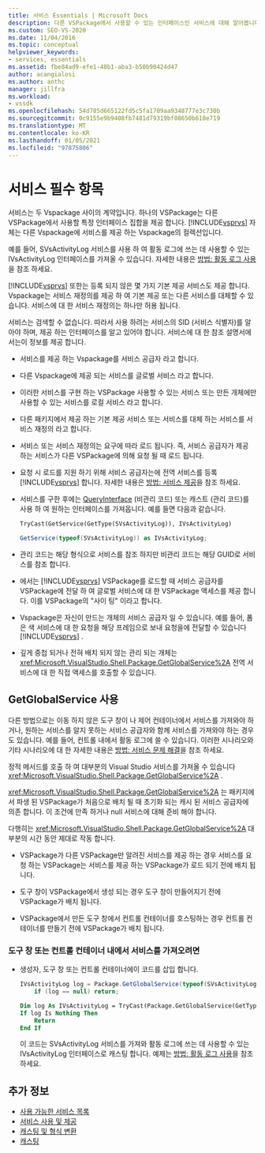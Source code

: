 ```yaml
---
title: 서비스 Essentials | Microsoft Docs
description: 다른 VSPackage에서 사용할 수 있는 인터페이스인 서비스에 대해 알아봅니다. VSPackage의 서비스는 기본 제공 또는 다른 서비스를 재정의할 수 있습니다.
ms.custom: SEO-VS-2020
ms.date: 11/04/2016
ms.topic: conceptual
helpviewer_keywords:
- services, essentials
ms.assetid: fbe84ad9-efe1-48b1-aba3-b50b90424d47
author: acangialosi
ms.author: anthc
manager: jillfra
ms.workload:
- vssdk
ms.openlocfilehash: 54d785d665122fd5c5fa1709aa9348777e3c730b
ms.sourcegitcommit: 0c9155e9b9408fb7481d79319bf08650b610e719
ms.translationtype: MT
ms.contentlocale: ko-KR
ms.lasthandoff: 01/05/2021
ms.locfileid: "97875806"
---
```

# <a name="service-essentials"></a>서비스 필수 항목
서비스는 두 Vspackage 사이의 계약입니다. 하나의 VSPackage는 다른 VSPackage에서 사용할 특정 인터페이스 집합을 제공 합니다. [!INCLUDE[vsprvs](../../code-quality/includes/vsprvs_md.md)] 자체는 다른 Vspackage에 서비스를 제공 하는 Vspackage의 컬렉션입니다.

 예를 들어, SVsActivityLog 서비스를 사용 하 여 활동 로그에 쓰는 데 사용할 수 있는 IVsActivityLog 인터페이스를 가져올 수 있습니다. 자세한 내용은 [방법: 활동 로그 사용](../../extensibility/how-to-use-the-activity-log.md)을 참조 하세요.

 [!INCLUDE[vsprvs](../../code-quality/includes/vsprvs_md.md)] 또한는 등록 되지 않은 몇 가지 기본 제공 서비스도 제공 합니다. Vspackage는 서비스 재정의를 제공 하 여 기본 제공 또는 다른 서비스를 대체할 수 있습니다. 서비스에 대 한 서비스 재정의는 하나만 허용 됩니다.

 서비스는 검색할 수 없습니다. 따라서 사용 하려는 서비스의 SID (서비스 식별자)를 알아야 하며, 제공 하는 인터페이스를 알고 있어야 합니다. 서비스에 대 한 참조 설명서에서는이 정보를 제공 합니다.

- 서비스를 제공 하는 Vspackage를 서비스 공급자 라고 합니다.

- 다른 Vspackage에 제공 되는 서비스를 글로벌 서비스 라고 합니다.

- 이러한 서비스를 구현 하는 VSPackage 사용할 수 있는 서비스 또는 만든 개체에만 사용할 수 있는 서비스를 로컬 서비스 라고 합니다.

- 다른 패키지에서 제공 하는 기본 제공 서비스 또는 서비스를 대체 하는 서비스를 서비스 재정의 라고 합니다.

- 서비스 또는 서비스 재정의는 요구에 따라 로드 됩니다. 즉, 서비스 공급자가 제공 하는 서비스가 다른 VSPackage에 의해 요청 될 때 로드 됩니다.

- 요청 시 로드를 지원 하기 위해 서비스 공급자는에 전역 서비스를 등록 [!INCLUDE[vsprvs](../../code-quality/includes/vsprvs_md.md)] 합니다. 자세한 내용은 [방법: 서비스 제공](../../extensibility/how-to-provide-a-service.md)을 참조 하세요.

- 서비스를 구한 후에는 [QueryInterface](/cpp/atl/queryinterface) (비관리 코드) 또는 캐스트 (관리 코드)를 사용 하 여 원하는 인터페이스를 가져옵니다. 예를 들면 다음과 같습니다.

  ```vb
  TryCast(GetService(GetType(SVsActivityLog)), IVsActivityLog)
  ```

  ```csharp
  GetService(typeof(SVsActivityLog)) as IVsActivityLog;
  ```

- 관리 코드는 해당 형식으로 서비스를 참조 하지만 비관리 코드는 해당 GUID로 서비스를 참조 합니다.

- 에서는 [!INCLUDE[vsprvs](../../code-quality/includes/vsprvs_md.md)] VSPackage를 로드할 때 서비스 공급자를 VSPackage에 전달 하 여 글로벌 서비스에 대 한 VSPackage 액세스를 제공 합니다. 이를 VSPackage의 "사이 팅" 이라고 합니다.

- Vspackage은 자신이 만드는 개체의 서비스 공급자 일 수 있습니다. 예를 들어, 폼은 색 서비스에 대 한 요청을 해당 프레임으로 보내 요청을에 전달할 수 있습니다 [!INCLUDE[vsprvs](../../code-quality/includes/vsprvs_md.md)] .

- 깊게 중첩 되거나 전혀 배치 되지 않는 관리 되는 개체는 <xref:Microsoft.VisualStudio.Shell.Package.GetGlobalService%2A> 전역 서비스에 대 한 직접 액세스를 호출할 수 있습니다.

<a name="how-to-use-getglobalservice"></a>

## <a name="use-getglobalservice"></a>GetGlobalService 사용

다른 방법으로는 이동 하지 않은 도구 창이 나 제어 컨테이너에서 서비스를 가져와야 하거나, 원하는 서비스를 알지 못하는 서비스 공급자와 함께 서비스를 가져와야 하는 경우도 있습니다. 예를 들어, 컨트롤 내에서 활동 로그에 쓸 수 있습니다. 이러한 시나리오와 기타 시나리오에 대 한 자세한 내용은 [방법: 서비스 문제 해결](../../extensibility/how-to-troubleshoot-services.md)을 참조 하세요.

정적 메서드를 호출 하 여 대부분의 Visual Studio 서비스를 가져올 수 있습니다 <xref:Microsoft.VisualStudio.Shell.Package.GetGlobalService%2A> .

<xref:Microsoft.VisualStudio.Shell.Package.GetGlobalService%2A> 는 패키지에서 파생 된 VSPackage가 처음으로 배치 될 때 초기화 되는 캐시 된 서비스 공급자에 의존 합니다. 이 조건에 만족 하거나 null 서비스에 대해 준비 해야 합니다.

다행히는 <xref:Microsoft.VisualStudio.Shell.Package.GetGlobalService%2A> 대부분의 시간 동안 제대로 작동 합니다.

- VSPackage가 다른 VSPackage만 알려진 서비스를 제공 하는 경우 서비스를 요청 하는 VSPackage는 서비스를 제공 하는 VSPackage가 로드 되기 전에 배치 됩니다.

- 도구 창이 VSPackage에서 생성 되는 경우 도구 창이 만들어지기 전에 VSPackage가 배치 됩니다.

- VSPackage에서 만든 도구 창에서 컨트롤 컨테이너를 호스팅하는 경우 컨트롤 컨테이너를 만들기 전에 VSPackage가 배치 됩니다.

### <a name="to-get-a-service-from-within-a-tool-window-or-control-container"></a>도구 창 또는 컨트롤 컨테이너 내에서 서비스를 가져오려면

- 생성자, 도구 창 또는 컨트롤 컨테이너에이 코드를 삽입 합니다.

    ```csharp
    IVsActivityLog log = Package.GetGlobalService(typeof(SVsActivityLog)) as IVsActivityLog;
        if (log == null) return;
    ```

    ```vb
    Dim log As IVsActivityLog = TryCast(Package.GetGlobalService(GetType(SVsActivityLog)), IVsActivityLog)
    If log Is Nothing Then
        Return
    End If
    ```

    이 코드는 SVsActivityLog 서비스를 가져와 활동 로그에 쓰는 데 사용할 수 있는 IVsActivityLog 인터페이스로 캐스팅 합니다. 예제는 [방법: 활동 로그 사용](../../extensibility/how-to-use-the-activity-log.md)을 참조 하세요.

## <a name="see-also"></a>추가 정보

- [사용 가능한 서비스 목록](../../extensibility/internals/list-of-available-services.md)
- [서비스 사용 및 제공](../../extensibility/using-and-providing-services.md)
- [캐스팅 및 형식 변환](/dotnet/csharp/programming-guide/types/casting-and-type-conversions)
- [캐스팅](/cpp/cpp/casting)
